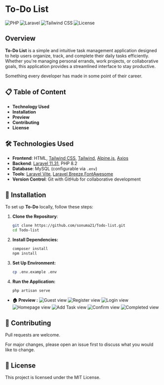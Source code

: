# To-Do List

![PHP](https://img.shields.io/badge/PHP-8.2-blue) ![Laravel](https://img.shields.io/badge/Laravel-11.31-red) ![Tailwind CSS](https://img.shields.io/badge/Tailwind_CSS-3.4.17-38B2AC) ![License](https://img.shields.io/badge/License-MIT-green)

## Overview
**To-Do List** is a simple and intuitive task management application designed to help users organize, track, and complete their daily tasks efficiently. Whether you're managing personal errands, work projects, or collaborative goals, this application provides a streamlined interface to stay productive.

Something every developer has made in some point of their career.

## 📋 Table of Content
- **Technology Used**
- **Installation**
- **Preview**
- **Contributing**
- **License**


## 🛠️ Technologies Used
- **Frontend**: HTML, [Tailwind CSS](https://tailwindcss.com/), [Tailwind](https://tailwindcss.com/), [Alpine.js](https://alpinejs.dev/), [Axios](https://axios-http.com/)
- **Backend**: [Laravel 11.31](https://laravel.com/), PHP 8.2
- **Database**: MySQL (configurable via `.env`)
- **Tools**: [Laravel Vite](https://laravel.com/docs/vite), [Laravel Breeze](https://laravel.com/docs/starter-kits),[FontAwesome](https://fontawesome.com/)
- **Version Control**: Git with GitHub for collaborative development 


## 🔧 Installation
To set up **To-Do** locally, follow these steps:

1. **Clone the Repository**:
   ```bash
   git clone https://github.com/sonuma21/Todo-list.git
   cd Todo-list
2. **Install Dependencies:**
    ```bash
    composer install
    npm install
3. **Set Up Environment:**
    ```bash
    cp .env.example .env
4. **Run the Application:**
    ```bash
    php artisan serve


- **🏠 Preview :**
![Guest view](public/images/Guest.png)
![Register view](public/images/register.png)
![Login view](public/images/login.png)
![Homepage view](public/images/home.png)
![Add Task view](public/images/add.png)
![Confirm view](public/images/confirm.png)
![Completed view](public/images/completed.png)





## 🤝 Contributing
Pull requests are welcome.

For major changes, please open an issue first to discuss what you would like to change.

## 📜 License
This project is licensed under the MIT License.
